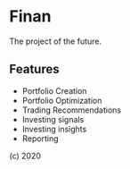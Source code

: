 # Finan

The project of the future.

## Features

- Portfolio Creation
- Portfolio Optimization
- Trading Recommendations
- Investing signals
- Investing insights
- Reporting

(c) 2020